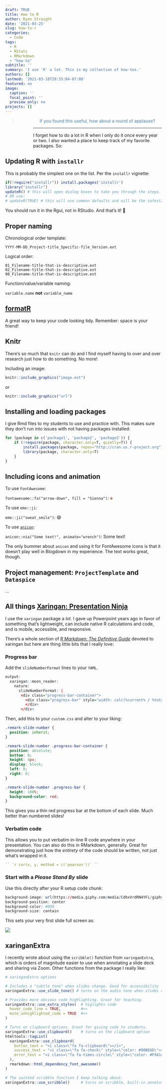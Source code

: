 ```yaml
---
draft: TRUE
title: How to R
author: Ryan Straight
date: '2021-03-25'
slug: how-to-r
categories:
  - Code
tags:
  - R
  - RStats
  - RMarkdown
  - "how-to"
subtitle: ''
summary: 'I use `R` a lot. This is my collection of how-tos.'
authors: []
lastmod: '2021-03-18T20:35:04-07:00'
featured: no
image:
  caption: ''
  focal_point: ''
  preview_only: no
projects: []
---
```


<link href="{{< blogdown/postref >}}index.en_files/applause-button/applause-button.css" rel="stylesheet" />
<script src="{{< blogdown/postref >}}index.en_files/applause-button/applause-button.js"></script>
<link href="{{< blogdown/postref >}}index.en_files/font-awesome-animation/font-awesome-animation-emi.css" rel="stylesheet" />
<script src="{{< blogdown/postref >}}index.en_files/fontawesome/js/fontawesome-all.min.js"></script>

<applause-button style="width: 50px; height: 50px;font-size:14px;&#10;         margin:30px 20px 20px 20px;&#10;         float:left;" color="#4682b4"></applause-button>

<blockquote style="font-size: 1.0em;color:#4682b4;padding-left:85px;">
If you found this useful, how about a round of applause?
</blockquote>

------------------------------------------------------------------------

I forget how to do a lot in R when I only do it once every year or two. I also wanted a place to keep track of my favorite packages. So:

## Updating R with `installr`

This is probably the simplest one on the list. Per the `installr` vignette:

``` r
if(!require("installr")) install.packages('installr')
library("installr")
updateR() # this will open dialog boxes to take you through the steps.
# OR use:
# updateR(TRUE) # this will use common defaults and will be the safest/fastest option
```

You should run it in the Rgui, not in RStudio. And that’s it! 🥳

## Proper naming

Chronological order template:

`YYYY-MM-DD_Project-title_Specific-file_Version.ext`

Logical order:

    01_Filename-title-that-is-descriptive.ext
    02_Filename-title-that-is-descriptive.ext
    90_Filename-title-that-is-descriptive.ext

Function/value/variable naming:

`variable.name` **not** `variable_name`

## [formatR](https://yihui.org/formatr/)

A great way to keep your code looking tidy. Remember: space is your friend!

## Knitr

There’s so much that `knitr` can do and I find myself having to over and over research just how to do something. No more!

Including an image:

``` r
knitr::include_graphics("image.ext")
```

or

``` r
knitr::include_graphics("url")
```

## Installing and loading packages

I give Rmd files to my students to use and practice with. This makes sure they don’t run into issues with not having packages installed:

``` r
for (package in c('package1', 'package2', 'package3')) {
    if (!require(package, character.only=T, quietly=T)) {
        install.packages(package, repos="http://cran.us.r-project.org")
        library(package, character.only=T)
    }
}
```

## Including icons and animation

To use `FontAwesome`:

`fontawesome::fa("arrow-down", fill = "Sienna")`: <svg xmlns="http://www.w3.org/2000/svg" viewBox="0 0 448 512" class="rfa" style="height:0.75em;fill:Sienna;position:relative;"><path d="M413.1 222.5l22.2 22.2c9.4 9.4 9.4 24.6 0 33.9L241 473c-9.4 9.4-24.6 9.4-33.9 0L12.7 278.6c-9.4-9.4-9.4-24.6 0-33.9l22.2-22.2c9.5-9.5 25-9.3 34.3.4L184 343.4V56c0-13.3 10.7-24 24-24h32c13.3 0 24 10.7 24 24v287.4l114.8-120.5c9.3-9.8 24.8-10 34.3-.4z"/></svg>

To use `emo::ji`:

`emo::ji("sweat_smile")`: 😅

To use [`anicon`](https://anicon.netlify.app/):

`anicon::nia("Some text!", animate="wrench")`: <span class=" faa-wrench animated " style=" display: -moz-inline-stack; display: inline-block; transform: rotate(0deg);">Some text!</span>

The only bummer about `anicon` and using it for FontAwesome icons is that it doesn’t play well in Blogdown in my experience. The text works great, though.

## Project management: `ProjectTemplate` and `Dataspice`

…

## All things [Xaringan: Presentation Ninja](https://github.com/yihui/xaringan)

I use the `xaringan` package a *lot*. I gave up Powerpoint years ago in favor of something that’s lightweight, can include native R calculations and code, and is mobile, accessible, and responsive.

There’s a whole section of [*R Markdown: The Definitive Guide*](https://bookdown.org/yihui/rmarkdown/xaringan.html) devoted to xaringan but here are thing little bits that I really love:

### Progress bar

Add the `slideNumberFormat` lines to your `YAML`.

``` r
output:
  xaringan::moon_reader:
    nature:
      slideNumberFormat: |
       <div class="progress-bar-container">
         <div class="progress-bar" style="width: calc(%current% / %total% * 100%);">
         </div>
       </div>
```

Then, add this to your `custom.css` and alter to your liking:

``` css
.remark-slide-number {
  position: inherit;
}

.remark-slide-number .progress-bar-container {
  position: absolute;
  bottom: 0;
  height: 4px;
  display: block;
  left: 0;
  right: 0;
}

.remark-slide-number .progress-bar {
  height: 100%;
  background-color: red;
}
```

This gives you a thin red progress bar at the bottom of each slide. Much better than numbered slides!

### Verbatim code

This allows you to put verbatim in-line R code anywhere in your presentation. You can also do this in RMarkdown, generally. Great for demonstrating just how the *entirety* of the code should be written, not just what’s wrapped in it.

``` r
`` `r cor(x, y, method = c('pearson'))` ``
```

### Start with a *Please Stand By* slide

Use this directly after your R setup code chunk:

``` r
background-image: url(https://media.giphy.com/media/CdhxVrdRN4YFi/giphy.gif)
background-position: center
background-color: #000
background-size: contain
```

This sets your very first slide full screen as:

![](https://media.giphy.com/media/CdhxVrdRN4YFi/giphy.gif)<!-- -->

## xaringanExtra

I recently wrote about using the `scribble()` function from `xaringanExtra`, which is orders of magnitude easier to use when annotating a slide deck and sharing via Zoom. Other functions from the package I really like:

``` r
# xaringanExtra options

# Includes a "subtle tone" when slides change. Good for accessibility
xaringanExtra::use_slide_tone() # turns on the audio tone when slides change

# Provides more obvious code highlighting. Great for teaching.
xaringanExtra::use_extra_styles(  # higlights code
  hover_code_line = TRUE,         #<<
  mute_unhighlighted_code = TRUE  #<<
)

# Turns on clipboard options. Great for giving code to students.
xaringanExtra::use_clipboard()    # turns on the clipboard option
htmltools::tagList(
  xaringanExtra::use_clipboard(
    button_text = "<i class=\"fa fa-clipboard\"></i>",
    success_text = "<i class=\"fa fa-check\" style=\"color: #90BE6D\"></i>",
    error_text = "<i class=\"fa fa-times-circle\" style=\"color: #F94144\"></i>"
  ),
  rmarkdown::html_dependency_font_awesome()
)

# The sainted scribble function I keep talking about.
xaringanExtra::use_scribble()     # turns on scribble, built-in annotation
```
